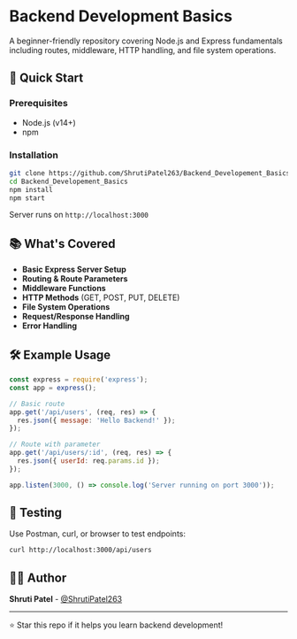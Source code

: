 # Backend Development Basics

A beginner-friendly repository covering Node.js and Express fundamentals including routes, middleware, HTTP handling, and file system operations.

## 🚀 Quick Start

### Prerequisites
- Node.js (v14+)
- npm

### Installation
```bash
git clone https://github.com/ShrutiPatel263/Backend_Developement_Basics.git
cd Backend_Developement_Basics
npm install
npm start
```

Server runs on `http://localhost:3000`

## 📚 What's Covered

- **Basic Express Server Setup**
- **Routing & Route Parameters**
- **Middleware Functions**
- **HTTP Methods** (GET, POST, PUT, DELETE)
- **File System Operations**
- **Request/Response Handling**
- **Error Handling**

## 🛠 Example Usage

```javascript
const express = require('express');
const app = express();

// Basic route
app.get('/api/users', (req, res) => {
  res.json({ message: 'Hello Backend!' });
});

// Route with parameter
app.get('/api/users/:id', (req, res) => {
  res.json({ userId: req.params.id });
});

app.listen(3000, () => console.log('Server running on port 3000'));
```

## 🧪 Testing
Use Postman, curl, or browser to test endpoints:
```bash
curl http://localhost:3000/api/users
```


## 👨‍💻 Author
**Shruti Patel** - [@ShrutiPatel263](https://github.com/ShrutiPatel263)

---
⭐ Star this repo if it helps you learn backend development!
